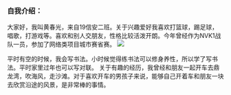 ### 自我介绍：
大家好，我叫黄春光，来自19信安二班。关于兴趣爱好我喜欢打篮球，踢足球，唱歌，打游戏等。喜欢和别人交朋友，性格比较活泼开朗。今年曾经作为NVK1战队一员，参加了网络类项目城市赛省赛。
![](https://img2020.cnblogs.com/blog/2526475/202109/2526475-20210905180111842-506623774.jpg)


平时有空的时候，我会写书法。小时候觉得练书法可以修身养性，所以学了写书法。平时家里过年也可以写对联。
关于有趣的经历，我曾经和朋友一起开车去鼎龙湾，吹海风，走沙滩。对于喜欢开车的男孩子来说，能够自己开着车和朋友一块去欣赏沿途的风景，是非常棒的事情。
<!--
**mrhuang7/mrhuang7** is a ✨ _special_ ✨ repository because its `README.md` (this file) appears on your GitHub profile.

Here are some ideas to get you started:

- 🔭 I’m currently working on ...
- 🌱 I’m currently learning ...
- 👯 I’m looking to collaborate on ...
- 🤔 I’m looking for help with ...
- 💬 Ask me about ...
- 📫 How to reach me: ...
- 😄 Pronouns: ...
- ⚡ Fun fact: ...
-->
